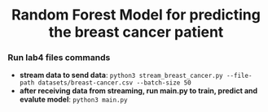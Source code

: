 <div align="center">
    <h1>Random Forest Model for predicting the breast cancer patient</h1>
</div>

### **Run lab4 files commands**
* **stream data to send data**: ```python3 stream_breast_cancer.py --file-path datasets/breast-cancer.csv --batch-size 50```
* **after receiving data from streaming, run main.py to train, predict and evalute model**: ```python3 main.py ```